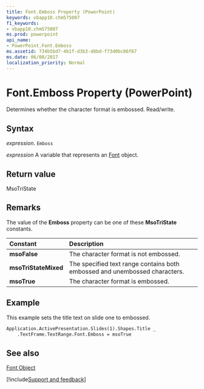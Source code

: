 ```yaml
---
title: Font.Emboss Property (PowerPoint)
keywords: vbapp10.chm575007
f1_keywords:
- vbapp10.chm575007
ms.prod: powerpoint
api_name:
- PowerPoint.Font.Emboss
ms.assetid: 734b5bd7-4b1f-d3b3-d8bd-f73d0bc86f67
ms.date: 06/08/2017
localization_priority: Normal
---
```



# Font.Emboss Property (PowerPoint)

Determines whether the character format is embossed. Read/write.


## Syntax

 _expression_. `Emboss`

 _expression_ A variable that represents an [Font](./PowerPoint.Font.md) object.


## Return value

MsoTriState


## Remarks

The value of the  **Emboss** property can be one of these **MsoTriState** constants.



|Constant|Description|
|:-----|:-----|
|**msoFalse**|The character format is not embossed.|
|**msoTriStateMixed**|The specified text range contains both embossed and unembossed characters.|
|**msoTrue**| The character format is embossed.|

## Example

This example sets the title text on slide one to embossed.


```vb
Application.ActivePresentation.Slides(1).Shapes.Title _
    .TextFrame.TextRange.Font.Emboss = msoTrue
```


## See also


[Font Object](PowerPoint.Font.md)

[!include[Support and feedback](~/includes/feedback-boilerplate.md)]